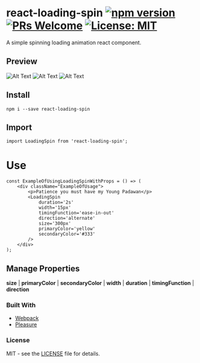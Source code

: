 # react-loading-spin [![npm version](https://badge.fury.io/js/react-loading-spin.svg)](https://badge.fury.io/js/react-loading-spin) [![PRs Welcome](https://img.shields.io/badge/PRs-welcome-brightgreen.svg?style=flat-square)](http://makeapullrequest.com) [![License: MIT](https://img.shields.io/badge/License-MIT-green.svg)](https://opensource.org/licenses/MIT)
A simple spinning loading animation react component.

## Preview
![Alt Text](https://imgur.com/UaME3w9.gif) ![Alt Text](https://i.imgur.com/R6MKodl.gif) ![Alt Text](https://i.imgur.com/n3b1ZOq.gif)

## Install
```
npm i --save react-loading-spin
```

## Import
```
import LoadingSpin from 'react-loading-spin';
```

# Use
```
const ExampleOfUsingLoadingSpinWithProps = () => (
    <div className="ExampleOfUsage">
        <p>Patience you must have my Young Padawan</p>
        <LoadingSpin
            duration='2s'
            width='15px'
            timingFunction='ease-in-out'
            direction='alternate'
            size='300px'
            primaryColor='yellow'
            secondaryColor='#333'
        />
    </div>
);
```

## Manage Properties
**size** | **primaryColor** | **secondaryColor** | **width** | **duration** | **timingFunction** | **direction**

### Built With
* [Webpack](https://webpack.js.org/)
* [Pleasure](https://en.wikipedia.org/wiki/Pleasure)

### License
MIT - see the [LICENSE](LICENSE) file for details.

